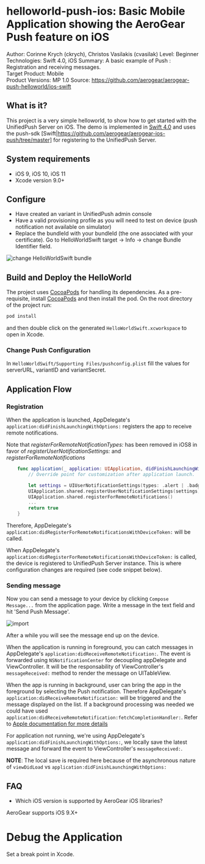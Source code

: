 helloworld-push-ios: Basic Mobile Application showing the AeroGear Push feature on iOS
======================================================================================
Author: Corinne Krych (ckrych), Christos Vasilakis (cvasilak)
Level: Beginner  
Technologies: Swift 4.0, iOS
Summary: A basic example of Push : Registration and receiving messages.  
Target Product: Mobile  
Product Versions: MP 1.0
Source: https://github.com/aerogear/aerogear-push-helloworld/ios-swift

What is it?
-----------

This project is a very simple helloworld, to show how to get started with the UnifiedPush Server on iOS. The demo is implemented in [Swift 4.0](https://developer.apple.com/swift/) and uses the push-sdk [Swift|https://github.com/aerogear/aerogear-ios-push/tree/master] for registering to the UnifiedPush Server.

System requirements
-------------------
- iOS 9, iOS 10, iOS 11
- Xcode version 9.0+

Configure
---------
* Have created an variant in UnifiedPush admin console
* Have a valid provisioning profile as you will need to test on device (push notification not available on simulator)
* Replace the bundleId with your bundleId (the one associated with your certificate).
Go to HelloWorldSwift target -> Info -> change Bundle Identifier field.

![change HelloWorldSwift bundle](../ios-swift/doc/change-helloworld-bundle.png)

Build and Deploy the HelloWorld
-------------------------------

The project uses [CocoaPods](http://cocoapods.org) for handling its dependencies. As a pre-requisite, install [CocoaPods](http://cocoapods.org) and then install the pod. On the root directory of the project run:


```bash
pod install
```

and then double click on the generated `HelloWorldSwift.xcworkspace` to open in Xcode.

### Change Push Configuration

In `HelloWorldSwift/Supporting Files/pushconfig.plist` fill the values for serverURL, variantID and variantSecret.

Application Flow
----------------------

### Registration

When the application is launched, AppDelegate's `application:didFinishLaunchingWithOptions:` registers the app to receive remote notifications.

Note that _registerForRemoteNotificationTypes:_ has been removed in iOS8 in favor of _registerUserNotificationSettings:_ and _registerForRemoteNotifications_

```swift
    func application(_ application: UIApplication, didFinishLaunchingWithOptions launchOptions: [UIApplicationLaunchOptionsKey: Any]?) -> Bool {
        // Override point for customization after application launch.

        let settings = UIUserNotificationSettings(types: .alert | .badge | .sound, categories: nil)
        UIApplication.shared.registerUserNotificationSettings(settings)
        UIApplication.shared.registerForRemoteNotifications()
        ...
        return true
    }
```

Therefore, AppDelegate's `application:didRegisterForRemoteNotificationsWithDeviceToken:` will be called.

When AppDelegate's `application:didRegisterForRemoteNotificationsWithDeviceToken:` is called, the device is registered to UnifiedPush Server instance. This is where configuration changes are required (see code snippet below).

### Sending message
Now you can send a message to your device by clicking `Compose Message...` from the application page. Write a message in the text field and hit 'Send Push Message'.

![import](../cordova/doc/compose-message.png)

After a while you will see the message end up on the device.

When the application is running in foreground, you can catch messages in AppDelegate's  `application:didReceiveRemoteNotification:`. The event is forwarded using `NSNotificationCenter` for decoupling appDelegate and ViewController. It will be the responsability of ViewController's `messageReceived:` method to render the message on UITableView.

When the app is running in background, user can bring the app in the foreground by selecting the Push notification. Therefore AppDelegate's  `application:didReceiveRemoteNotification:` will be triggered and the message displayed on the list. If a background processing was needed we could have used `application:didReceiveRemoteNotification:fetchCompletionHandler:`. Refer to [Apple documentation for more details](https://developer.apple.com/library/ios/documentation/uikit/reference/UIApplicationDelegate_Protocol/Reference/Reference.html#//apple_ref/occ/intfm/UIApplicationDelegate/application:didReceiveRemoteNotification:fetchCompletionHandler:)

For application not running, we're using AppDelegate's `application:didFinishLaunchingWithOptions:`, we locally save the latest message and forward the event to ViewController's `messageReceived:`.

**NOTE**: The local save is required here because of the asynchronous nature of `viewDidLoad` vs `application:didFinishLaunchingWithOptions:`


FAQ
--------------------

* Which iOS version is supported by AeroGear iOS libraries?

AeroGear supports iOS 9.X+


Debug the Application
=====================

Set a break point in Xcode.
